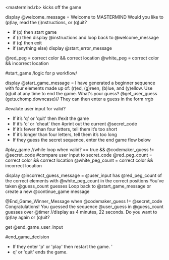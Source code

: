 <mastermind.rb> kicks off the game

display @welcome_message =
Welcome to MASTERMIND
Would you like to (p)lay, read the (i)nstructions, or (q)uit?
  - if (p) then start game
  - if (i) then display @instructions and loop back to @welcome_message
  - if (q) then exit
  - if (anything else) display @start_error_message

@red_peg = correct color && correct location
@white_peg = correct color && incorrect location

#start_game /logic for p workflow/

display @start_game_message =
I have generated a beginner sequence with four elements made up of: (r)ed,
(g)reen, (b)lue, and (y)ellow. Use (q)uit at any time to end the game.
What's your guess?
@get_user_guess (gets.chomp.downcase)// They can then enter a guess in the form rrgb

#evalute user input for valid?
- If it’s 'q' or 'quit' then #exit the game
- If it’s 'c' or 'cheat' then #print out the current @secret_code
- If it’s fewer than four letters, tell them it’s too short
- If it’s longer than four letters, tell them it’s too long
- If they guess the secret sequence, enter the end game flow below

#play_game //while loop when valid? == true && @codemaker_guess != @secret_code
#compare user input to secret_code
@red_peg_count = correct color && correct location
@white_peg_count = correct color && incorrect location

display @incorrect_guess_message =
@user_input has @red_peg_count of the correct elements with @white_peg_count in the correct positions
You've taken @guess_count guesses
Loop back to @start_game_message or create a new @continue_game message


@End_Game_Winner_Message when @codemaker_guess != @secret_code
Congratulations! You guessed the sequence @user_guess in @guess_count guesses over @timer //display as 4 minutes, 22 seconds.
Do you want to (p)lay again or (q)uit?

get @end_game_user_input

#end_game_decision
- If they enter 'p' or 'play' then restart the game. '
- q' or 'quit' ends the game.
